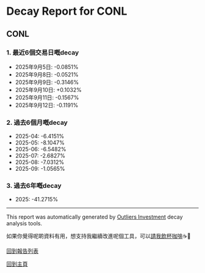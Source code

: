 # Decay Report for CONL

## CONL

### 1. 最近6個交易日嘅decay

- 2025年9月5日: -0.0851%
- 2025年9月8日: -0.0521%
- 2025年9月9日: -0.3146%
- 2025年9月10日: +0.1032%
- 2025年9月11日: -0.1567%
- 2025年9月12日: -0.1191%

### 2. 過去6個月嘅decay

- 2025-04: -6.4151%
- 2025-05: -8.1047%
- 2025-06: -6.5482%
- 2025-07: -2.6827%
- 2025-08: -7.0312%
- 2025-09: -1.0565%

### 3. 過去6年嘅decay

- 2025: -41.2715%

------------------------------
This report was automatically generated by [Outliers Investment](https://outliersecon.github.io/Outliers-Investment/) decay analysis tools.

如果你覺得呢啲資料有用，想支持我繼續改進呢個工具，可以[請我飲杯咖啡](https://buymeacoffee.com/outliersecon)☕🙏

[回到報告列表](https://outliersecon.github.io/Outliers-Investment/reports/reports_public)

[回到主頁](https://outliersecon.github.io/Outliers-Investment/)